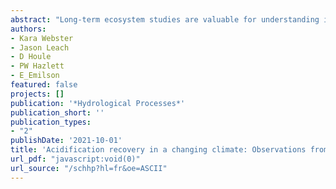 ```yaml
--- 
abstract: "Long-term ecosystem studies are valuable for understanding integrated ecosystem response to global changes in atmospheric deposition and climate. We examined trends for a 35-year period (1982/83–2017/18) in concentrations of a range of solutes in precipitation and stream water from nine headwater catchments spanning elevation and surficial geology gradients at the Turkey Lakes watershed (TLW) in northeastern Ontario, Canada. Average annual water year (WY, October to September) concentrations in precipitation significantly declined over the period for sulphate (SO42-), nitrate (NO3-) and chloride (Cl-), while calcium (Ca2+) and potassium (K+) concentrations increased, resulting in a significant pH increase from 4.2 to 5.7. Trends in stream chemistry through time are generally consistent with expectations associated with acidification recovery. Concentration of many stream water solutes (SO42-, Cl …"
authors: 
- Kara Webster
- Jason Leach
- D Houle
- PW Hazlett
- E_Emilson
featured: false
projects: []
publication: '*Hydrological Processes*'
publication_short: ''
publication_types:
- "2"
publishDate: '2021-10-01'
title: 'Acidification recovery in a changing climate: Observations from thirty-five years of stream chemistry monitoring in forested headwater catchments at the Turkey Lakes Watershed …'
url_pdf: "javascript:void(0)"
url_source: "/schhp?hl=fr&oe=ASCII"
--- 
```



